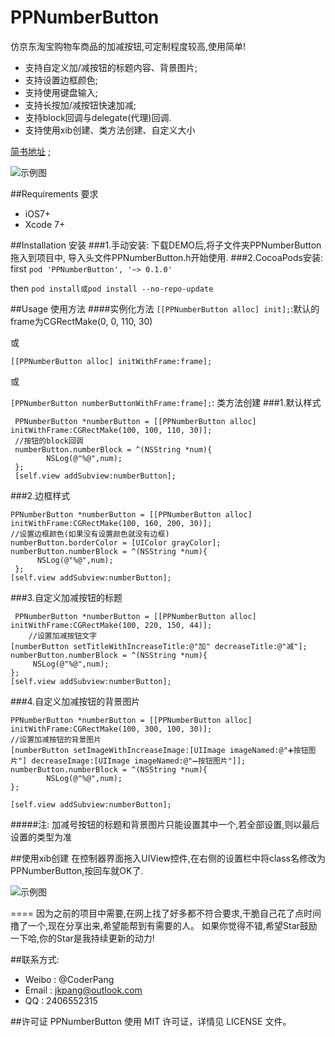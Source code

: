 # PPNumberButton
仿京东淘宝购物车商品的加减按钮,可定制程度较高,使用简单!

*  支持自定义加/减按钮的标题内容、背景图片;
* 支持设置边框颜色;
* 支持使用键盘输入;
* 支持长按加/减按钮快速加减; 
* 支持block回调与delegate(代理)回调.
* 支持使用xib创建、类方法创建、自定义大小

[简书地址](http://www.jianshu.com/p/0b6f53a1ccaf) ;

![示例图](https://github.com/jkpang/PPNumberButton/blob/master/PPNumberButton.gif)

##Requirements 要求
* iOS7+
* Xcode 7+

##Installation 安装
###1.手动安装:
下载DEMO后,将子文件夹PPNumberButton拖入到项目中, 导入头文件PPNumberButton.h开始使用.
###2.CocoaPods安装:
first
`pod 'PPNumberButton', '~> 0.1.0' `

then
`pod install或pod install --no-repo-update`

##Usage 使用方法
####实例化方法
`[[PPNumberButton alloc] init];`:默认的frame为CGRectMake(0, 0, 110, 30)

或

`[[PPNumberButton alloc] initWithFrame:frame];`

或

`[PPNumberButton numberButtonWithFrame:frame];`: 类方法创建
###1.默认样式

```objc
 PPNumberButton *numberButton = [[PPNumberButton alloc] initWithFrame:CGRectMake(100, 100, 110, 30)];
 //按钮的block回调
 numberButton.numberBlock = ^(NSString *num){
        NSLog(@"%@",num);
 };
 [self.view addSubview:numberButton];
```
###2.边框样式

```objc
PPNumberButton *numberButton = [[PPNumberButton alloc] initWithFrame:CGRectMake(100, 160, 200, 30)];
//设置边框颜色(如果没有设置颜色就没有边框)
numberButton.borderColor = [UIColor grayColor];
numberButton.numberBlock = ^(NSString *num){
      NSLog(@"%@",num);
 };
[self.view addSubview:numberButton];
```
###3.自定义加减按钮的标题

```objc
 PPNumberButton *numberButton = [[PPNumberButton alloc] initWithFrame:CGRectMake(100, 220, 150, 44)];
    //设置加减按钮文字
[numberButton setTitleWithIncreaseTitle:@"加" decreaseTitle:@"减"];
numberButton.numberBlock = ^(NSString *num){
     NSLog(@"%@",num);
};
[self.view addSubview:numberButton];
```
###4.自定义加减按钮的背景图片

```objc
PPNumberButton *numberButton = [[PPNumberButton alloc] initWithFrame:CGRectMake(100, 300, 100, 30)];
//设置加减按钮的背景图片
[numberButton setImageWithIncreaseImage:[UIImage imageNamed:@"➕按钮图片"] decreaseImage:[UIImage imageNamed:@"➖按钮图片"]];
numberButton.numberBlock = ^(NSString *num){
        NSLog(@"%@",num);
};
    
[self.view addSubview:numberButton];

```
#####注: 加减号按钮的标题和背景图片只能设置其中一个,若全部设置,则以最后设置的类型为准

##使用xib创建
在控制器界面拖入UIView控件,在右侧的设置栏中将class名修改为PPNumberButton,按回车就OK了.

![示例图](https://github.com/jkpang/PPNumberButton/blob/master/photo.png)

====
因为之前的项目中需要,在网上找了好多都不符合要求,干脆自己花了点时间撸了一个,现在分享出来,希望能帮到有需要的人。 如果你觉得不错,希望Star鼓励一下哈,你的Star是我持续更新的动力!

##联系方式:
* Weibo : @CoderPang
* Email : jkpang@outlook.com
* QQ : 2406552315

##许可证
PPNumberButton 使用 MIT 许可证，详情见 LICENSE 文件。


